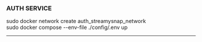 ### AUTH SERVICE ####
sudo docker network create auth_streamysnap_network <br />
sudo docker compose --env-file ./config/.env up <br />
 <hr />